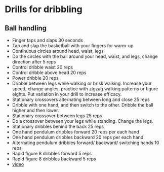# Drills for dribbling

## Ball handling

- Finger taps and slaps 30 seconds
- Tap and slap the basketball with your fingers for warm-up     
- Continuous circles around head, waist, legs
- Do the circles with the ball around your head, waist, and legs, change direction after 5 reps     
- Control dribble waist 20 reps     
- Control dribble above head 20 reps     
- Power dribble 20 reps
- Dribble between legs while walking or brisk walking. Increase your speed, change angles, practice with zigzag walking patterns or figure eights. Put variation in your drill to increase efficacy.     
- Stationary crossovers alternating between long and close 25 reps
- Dribble with one hand, and then switch to the other. Dribble the ball higher and then lower.     
- Stationary crossover between legs 25 reps
- Do a crossover between your legs while standing. Change the legs.     
- Stationary dribbles behind the back 25 reps     
- One hand pendulum dribbles forward 20 reps per each hand     
- One hand pendulum dribbles backward 20 reps per each hand     
- Alternating pendulum dribbles forward/ backward/ switching hands 10 reps     
- Rapid figure 8 dribbles forward 5 reps     
- Rapid figure 8 dribbles backward 5 reps
- [video](http://youtu.be/ax6io9jzy0g)
